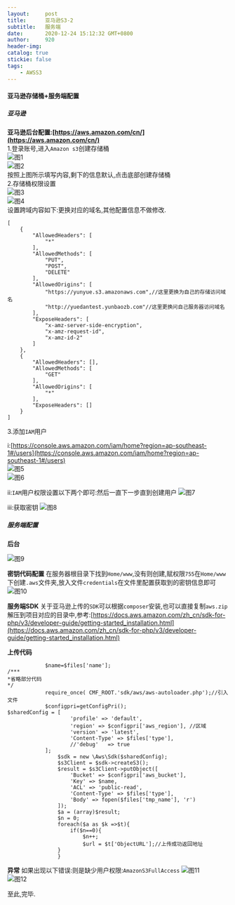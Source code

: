 ```yaml
---
layout:     post
title:      亚马逊S3-2
subtitle:  	服务端
date:       2020-12-24 15:12:32 GMT+0800
author:     920
header-img: 
catalog: true
stickie: false
tags:
    - AWSS3
---
```


#### 亚马逊存储桶+服务端配置

##### 亚马逊
**亚马逊后台配置:[https://aws.amazon.com/cn/](https://aws.amazon.com/cn/)**  
1.登录账号,进入`Amazon s3`创建存储桶  
![图1](/img/20201224/s1.png)  
![图2](/img/20201224/s2.png)  
按照上图所示填写内容,剩下的信息默认,点击底部创建存储桶  
2.存储桶权限设置  
![图3](/img/20201224/s3.png)  
![图4](/img/20201224/s4.png)    
设置跨域内容如下:更换对应的域名,其他配置信息不做修改.
```
[
    {
        "AllowedHeaders": [
            "*"
        ],
        "AllowedMethods": [
            "PUT",
            "POST",
            "DELETE"
        ],
        "AllowedOrigins": [
            "https://yunyue.s3.amazonaws.com",//这里更换为自己的存储访问域名
            "http://yuedantest.yunbaozb.com"//这里更换问自己服务器访问域名
        ],
        "ExposeHeaders": [
            "x-amz-server-side-encryption",
            "x-amz-request-id",
            "x-amz-id-2"
        ]
    },
    {
        "AllowedHeaders": [],
        "AllowedMethods": [
            "GET"
        ],
        "AllowedOrigins": [
            "*"
        ],
        "ExposeHeaders": []
    }
]
```
3.添加`IAM`用户  

i:[https://console.aws.amazon.com/iam/home?region=ap-southeast-1#/users](https://console.aws.amazon.com/iam/home?region=ap-southeast-1#/users)  
![图5](/img/20201224/s5.png)  
![图6](/img/20201224/s6.png)  

ii:`IAM`用户权限设置以下两个即可:然后一直下一步直到创建用户
![图7](/img/20201224/s7.png)

iii:获取密钥
![图8](/img/20201224/s8.png)

##### 服务端配置

**后台**

![图9](/img/20201224/s9.png)

**密钥代码配置**
在服务器根目录下找到`Home/www`,没有则创建,赋权限`755`在`Home/www`下创建`.aws`文件夹,放入文件`credentials`在文件里配置获取到的密钥信息即可  
![图10](/img/20201224/s10.png)  

**服务端SDK**
关于亚马逊上传的`SDK`可以根据`composer`安装,也可以直接复制`aws.zip`解压到项目对应的目录中,参考:[https://docs.aws.amazon.com/zh_cn/sdk-for-php/v3/developer-guide/getting-started_installation.html](https://docs.aws.amazon.com/zh_cn/sdk-for-php/v3/developer-guide/getting-started_installation.html)  

**上传代码**
```
			$name=$files['name'];
/***
*省略部分代码
*/
			require_once( CMF_ROOT.'sdk/aws/aws-autoloader.php');//引入文件
			$configpri=getConfigPri();				
$sharedConfig = [
					'profile' => 'default',
					'region' => $configpri['aws_region'], //区域
					'version' => 'latest',
					'Content-Type' => $files['type'],
					//'debug'   => true
			];
				$sdk = new \Aws\Sdk($sharedConfig);	
				$s3Client = $sdk->createS3();
				$result = $s3Client->putObject([
					'Bucket' => $configpri['aws_bucket'],
					'Key' => $name,
					'ACL' => 'public-read',
					'Content-Type' => $files['type'],
					'Body' => fopen($files['tmp_name'], 'r')
				]);			
				$a = (array)$result;
				$n = 0;
				foreach($a as $k =>$t){
					if($n==0){
						$n++;
						$url = $t['ObjectURL'];//上传成功返回地址
				}
				}

```

**异常**
如果出现以下错误:则是缺少用户权限:`AmazonS3FullAccess`
![图11](/img/20201224/s11.png)  
![图12](/img/20201224/s12.png)  

至此,完毕.








